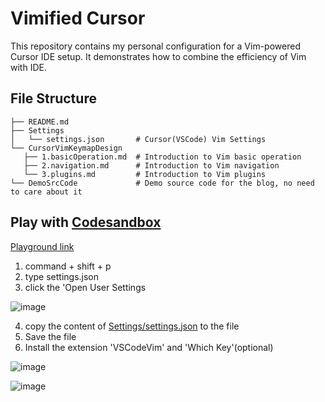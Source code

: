 # Vimified Cursor

This repository contains my personal configuration for a Vim-powered Cursor IDE setup. It demonstrates how to combine the efficiency of Vim with IDE.

## File Structure

```
├── README.md
├── Settings
│   └── settings.json       # Cursor(VSCode) Vim Settings
└── CursorVimKeymapDesign  
   ├── 1.basicOperation.md  # Introduction to Vim basic operation
   ├── 2.navigation.md      # Introduction to Vim navigation
   └── 3.plugins.md         # Introduction to Vim plugins
└── DemoSrcCode             # Demo source code for the blog, no need to care about it
```

## Play with [Codesandbox](https://codesandbox.io/p/sandbox/vim-playground-forked-vm6tfz?file=%2FREADME.md%3A24%2C1)

[Playground link](https://codesandbox.io/p/sandbox/vim-playground-forked-vm6tfz?file=%2FREADME.md%3A24%2C1)

1. command + shift + p
2. type settings.json
3. click the 'Open User Settings

![image](https://github.com/ZHHHH9980/Vimified-Mordern-IDE/blob/master/assets/SettingsJson.jpg?raw=true)

4. copy the content of [Settings/settings.json](https://github.com/ZHHHH9980/Vimified-Mordern-IDE/blob/master/Settings/settings.json) to the file
5. Save the file
6. Install the extension 'VSCodeVim' and 'Which Key'(optional)

![image](https://github.com/ZHHHH9980/Vimified-Mordern-IDE/blob/master/assets/VScodeVimExtension.png?raw=true)

![image](https://github.com/ZHHHH9980/Vimified-Mordern-IDE/blob/master/assets/WhichKey.jpg?raw=true)
